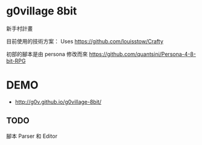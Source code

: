 g0village 8bit
=========

新手村計畫

目前使用的技術方案：
Uses https://github.com/louisstow/Crafty

初部的腳本是由 persona 修改而來
https://github.com/quantsini/Persona-4-8-bit-RPG


DEMO
==========
* http://g0v.github.io/g0village-8bit/

TODO
----------
腳本 Parser 和 Editor

